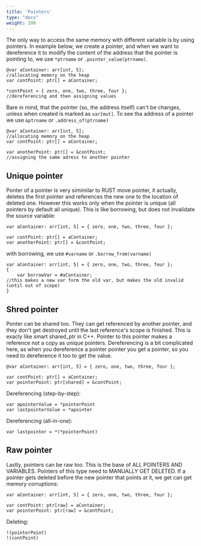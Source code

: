```yaml
---
title: 'Pointers'
type: "docs"
weight: 200
---
```


The only way to access the same memory with different variable is by using pointers. In example below, we create a pointer, and when we want to dereference it to modify the content of the address that the pointer is pointing to, we use `*ptrname` or `.pointer_value(ptrname)`.
```
@var aContainer: arr[int, 5];                                    //allocating memory on the heap
var contPoint: ptr[] = aContainer;
    
*contPoint = { zero, one, two, three, four };                    //dereferencing and then assigning values
```
Bare in mind, that the pointer (so, the address itself) can't be changes, unless when created is marked as `var[mut]`. To see tha address of a pointer we use `&ptrname` or `.address_of(ptrname)`
```
@var aContainer: arr[int, 5];                                    //allocating memory on the heap
var contPoint: ptr[] = aContainer;
    
var anotherPoint: ptr[] = &contPoint;                            //assigning the same adress to another pointer
```
## Unique pointer

Ponter of a pointer is very simimilar to RUST move pointer, it actually, deletes the first pointer and references the new one to the location of deleted one. However this works only when the pointer is unique (all pointers by default all unique). This is like borrowing, but does not invalidate the source variable:
```
var aContainer: arr[int, 5] = { zero, one, two, three, four };

var contPoint: ptr[] = aContainer;
var anotherPoint: ptr[] = &contPoint;
```

with borrowing, we use `#varname` or `.borrow_from(varname)`
```
var aContainer: arr[int, 5] = { zero, one, two, three, four };
{
    var borrowVar = #aContainer;                                    //this makes a new var form the old var, but makes the old invalid (until out of scope)
}
```

## Shred pointer
Ponter can be shared too. They can get referenced by another pointer, and they don't get destroyed until the last reference's scope is finished. This is exacly like smart shared_ptr in C++. Pointer to this pointer makes a reference not a copy as unique pointers. Dereferencing is a bit complicated here, as when you dereference a pointer pointer you get a pointer, so you need to dereference it too to get the value.
```
@var aContainer: arr[int, 5] = { zero, one, two, three, four };

var contPoint: ptr[] = aContainer;
var pointerPoint: ptr[shared] = &contPoint;
```
Dereferencing (step-by-step):
```
var apointerValue = *pointerPoint
var lastpointerValue = *apointer
```
Dereferencing (all-in-one):
```
var lastpointer = *(*pointerPoint)
```
## Raw pointer
Lastly, pointers can be raw too. This is the base of ALL POINTERS AND VARIABLES. Pointers of this type need to MANUALLY GET DELETED. If a pointer gets deleted before the new pointer that points at it, we get can get memory corruptions:
```
var aContainer: arr[int, 5] = { zero, one, two, three, four };

var contPoint: ptr[raw] = aContainer;
var pointerPoint: ptr[raw] = &contPoint;
```
Deleting:
```
!(pointerPoint)
!(contPoint)
```
